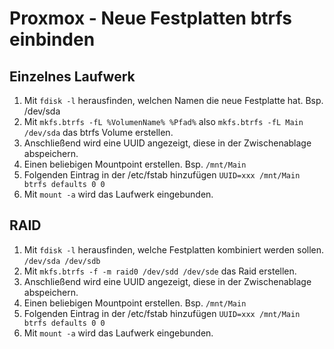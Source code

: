 # Proxmox - Neue Festplatten btrfs einbinden

## Einzelnes Laufwerk
1. Mit `fdisk -l` herausfinden, welchen Namen die neue Festplatte hat. Bsp. /dev/sda
2. Mit `mkfs.btrfs -fL %VolumenName% %Pfad%` also `mkfs.btrfs -fL Main /dev/sda` das btrfs Volume erstellen.
3. Anschließend wird eine UUID angezeigt, diese in der Zwischenablage abspeichern.
4. Einen beliebigen Mountpoint erstellen. Bsp. `/mnt/Main`
5. Folgenden Eintrag in der /etc/fstab hinzufügen 
```UUID=xxx /mnt/Main btrfs defaults 0 0``` 
6. Mit `mount -a` wird das Laufwerk eingebunden.

## RAID

1. Mit `fdisk -l` herausfinden, welche Festplatten kombiniert werden sollen. `/dev/sda /dev/sdb`
2. Mit `mkfs.btrfs -f -m raid0 /dev/sdd /dev/sde` das Raid erstellen.
3. Anschließend wird eine UUID angezeigt, diese in der Zwischenablage abspeichern.
4. Einen beliebigen Mountpoint erstellen. Bsp. `/mnt/Main`
5. Folgenden Eintrag in der /etc/fstab hinzufügen 
```UUID=xxx /mnt/Main btrfs defaults 0 0``` 
6. Mit `mount -a` wird das Laufwerk eingebunden.

